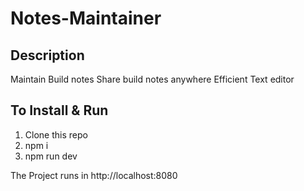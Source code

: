 # Notes-Maintainer

## Description

Maintain Build notes
Share build notes anywhere
Efficient Text editor

## To Install & Run

1. Clone this repo
2. npm i
3. npm run dev

The Project runs in http://localhost:8080
